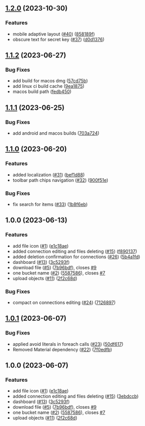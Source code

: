 ## [1.2.0](https://github.com/64mb/pilot-s3/compare/v1.1.2...v1.2.0) (2023-10-30)


### Features

* mobile adaptive layout ([#40](https://github.com/64mb/pilot-s3/issues/40)) ([858189f](https://github.com/64mb/pilot-s3/commit/858189f885b431a49f3d8e7342c33cb40f0b873e))
* obscure text for secret key ([#37](https://github.com/64mb/pilot-s3/issues/37)) ([d0d1376](https://github.com/64mb/pilot-s3/commit/d0d13760bdd9023d7d4fed22d991bf54b70b6d6a))

## [1.1.2](https://github.com/64mb/pilot-s3/compare/v1.1.1...v1.1.2) (2023-06-27)


### Bug Fixes

* add build for macos dmg ([57cd75b](https://github.com/64mb/pilot-s3/commit/57cd75bbd38eaf9dd124bd137726f3d425aa6886))
* add linux ci build cache ([9ea1875](https://github.com/64mb/pilot-s3/commit/9ea18756b56f655ea4c4539051fb26d86cf408f9))
* macos build path ([fedb450](https://github.com/64mb/pilot-s3/commit/fedb4509f294379fe00709d8eb91c0ed5c194bb7))

## [1.1.1](https://github.com/64mb/pilot-s3/compare/v1.1.0...v1.1.1) (2023-06-25)


### Bug Fixes

* add android and macos builds ([703a724](https://github.com/64mb/pilot-s3/commit/703a724459f6dad353db0b14a72255845ebab8b0))

## [1.1.0](https://github.com/64mb/pilot-s3/compare/v1.0.0...v1.1.0) (2023-06-20)


### Features

* added localization ([#31](https://github.com/64mb/pilot-s3/issues/31)) ([bef1d88](https://github.com/64mb/pilot-s3/commit/bef1d888ea50f57f24edbfbb13b4226fc173d3b8))
* toolbar path chips navigation ([#32](https://github.com/64mb/pilot-s3/issues/32)) ([900f51e](https://github.com/64mb/pilot-s3/commit/900f51ea211b0440aaef8e2f1cb3d826f576152a))


### Bug Fixes

* fix search for items ([#33](https://github.com/64mb/pilot-s3/issues/33)) ([1b8f6eb](https://github.com/64mb/pilot-s3/commit/1b8f6eb691eb2e2652a3166bd146c626cb0f3aaa))

## 1.0.0 (2023-06-13)


### Features

* add file icon ([#1](https://github.com/64mb/pilot-s3/issues/1)) ([e1c18ae](https://github.com/64mb/pilot-s3/commit/e1c18aef2a1854a47803993b53e683d00ab341c7))
* added connection editing and files deleting ([#15](https://github.com/64mb/pilot-s3/issues/15)) ([f890137](https://github.com/64mb/pilot-s3/commit/f8901372325e3ea8782f94345c39347c2be1121b))
* added deletion confirmation for connections ([#26](https://github.com/64mb/pilot-s3/issues/26)) ([5b4a1fd](https://github.com/64mb/pilot-s3/commit/5b4a1fde206ea756b5d14b3ab9b371aba8b9905e))
* dashboard ([#13](https://github.com/64mb/pilot-s3/issues/13)) ([3c5293f](https://github.com/64mb/pilot-s3/commit/3c5293ffab54dad9df4d322c69f7da4498d11ba6))
* download file ([#5](https://github.com/64mb/pilot-s3/issues/5)) ([7b96bdf](https://github.com/64mb/pilot-s3/commit/7b96bdf7399ed6762f3703d7be4e5fe0a3beabf1)), closes [#9](https://github.com/64mb/pilot-s3/issues/9)
* one bucket name ([#2](https://github.com/64mb/pilot-s3/issues/2)) ([5587586](https://github.com/64mb/pilot-s3/commit/55875862c9a95554fa209a018963cffc68624c89)), closes [#7](https://github.com/64mb/pilot-s3/issues/7)
* upload objects ([#11](https://github.com/64mb/pilot-s3/issues/11)) ([2f2c68d](https://github.com/64mb/pilot-s3/commit/2f2c68d9927c05d101fc70b306485ea64e1cccfd))


### Bug Fixes

* compact on connections editing ([#24](https://github.com/64mb/pilot-s3/issues/24)) ([7126897](https://github.com/64mb/pilot-s3/commit/71268971e5cdbba8bb969c99ddde68542e579a9a))

## [1.0.1](https://github.com/64mb/pilot-s3/compare/v1.0.0...v1.0.1) (2023-06-07)


### Bug Fixes

* applied avoid literals in foreach calls ([#23](https://github.com/64mb/pilot-s3/issues/23)) ([50df617](https://github.com/64mb/pilot-s3/commit/50df61773c0f394fd13cfbbc5d28b1f8b85f5117))
* Removed Material dependency ([#22](https://github.com/64mb/pilot-s3/issues/22)) ([7f0edfb](https://github.com/64mb/pilot-s3/commit/7f0edfb9c05a21a6e51b36236423591b06cd6605))

## 1.0.0 (2023-06-07)


### Features

* add file icon ([#1](https://github.com/64mb/pilot-s3/issues/1)) ([e1c18ae](https://github.com/64mb/pilot-s3/commit/e1c18aef2a1854a47803993b53e683d00ab341c7))
* added connection editing and files deleting ([#15](https://github.com/64mb/pilot-s3/issues/15)) ([3ebdccb](https://github.com/64mb/pilot-s3/commit/3ebdccb4bf20a951e507b3ca1f81f044b3e93077))
* dashboard ([#13](https://github.com/64mb/pilot-s3/issues/13)) ([3c5293f](https://github.com/64mb/pilot-s3/commit/3c5293ffab54dad9df4d322c69f7da4498d11ba6))
* download file ([#5](https://github.com/64mb/pilot-s3/issues/5)) ([7b96bdf](https://github.com/64mb/pilot-s3/commit/7b96bdf7399ed6762f3703d7be4e5fe0a3beabf1)), closes [#9](https://github.com/64mb/pilot-s3/issues/9)
* one bucket name ([#2](https://github.com/64mb/pilot-s3/issues/2)) ([5587586](https://github.com/64mb/pilot-s3/commit/55875862c9a95554fa209a018963cffc68624c89)), closes [#7](https://github.com/64mb/pilot-s3/issues/7)
* upload objects ([#11](https://github.com/64mb/pilot-s3/issues/11)) ([2f2c68d](https://github.com/64mb/pilot-s3/commit/2f2c68d9927c05d101fc70b306485ea64e1cccfd))
